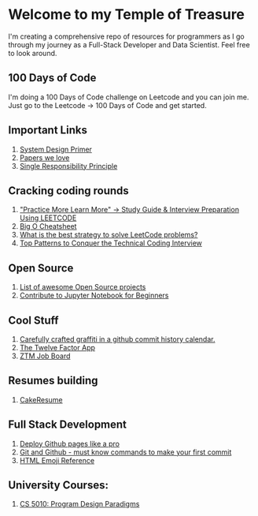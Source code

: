 # Welcome to my Temple of Treasure

I'm creating a comprehensive repo of resources for programmers as I go through my journey as a Full-Stack Developer and Data Scientist. Feel free to look around.

## 100 Days of Code

I'm doing a 100 Days of Code challenge on Leetcode and you can join me. Just go to the Leetcode -> 100 Days of Code and get started.

## Important Links

1. [System Design Primer](https://github.com/donnemartin/system-design-primer)
2. [Papers we love](https://github.com/papers-we-love/papers-we-love)
3. [Single Responsibility Principle](https://en.wikipedia.org/wiki/Single-responsibility_principle)


## Cracking coding rounds
1. ["Practice More Learn More" -> Study Guide & Interview Preparation Using LEETCODE](https://leetcode.com/discuss/study-guide/1177039/%22Practice-More-Learn-More%22-greater-Study-Guide-and-Interview-Preparation-Using-LEETCODE)
2. [Big O Cheatsheet](https://www.bigocheatsheet.com/)
3. [What is the best strategy to solve LeetCode problems?](https://www.quora.com/What-is-the-best-strategy-to-solve-LeetCode-problems)
4. [Top Patterns to Conquer the Technical Coding Interview](https://algo.monster/problems/stats)


## Open Source 
1. [List of awesome Open Source projects](https://github.com/MunGell/awesome-for-beginners)
2. [Contribute to Jupyter Notebook for Beginners](https://github.com/jupyter/notebook/labels/good%20first%20issue)


## Cool Stuff
1. [Carefully crafted graffiti in a github commit history calendar.](https://github.com/aneagoie/gitfiti)
2. [The Twelve Factor App](https://12factor.net/)
3. [ZTM Job Board](https://alumni-board.netlify.app/)


## Resumes building
1. [CakeResume](https://www.cakeresume.com/Engineering-resume-samples)


## Full Stack Development
1. [Deploy Github pages like a pro](https://dev.to/rolanddoda/deploy-to-github-pages-like-a-pro-with-github-actions-4hdg)
2. [Git and Github - must know commands to make your first commit](https://dev.to/juni/git-and-github---must-know-commands-to-make-your-first-commit-333c)
3. [HTML Emoji Reference](https://www.w3schools.com/charsets/ref_emoji.asp)

## University Courses:
1. [CS 5010: Program Design Paradigms](https://course.ccs.neu.edu/cs5010f18/index.html)

